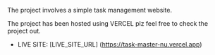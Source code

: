 The project involves a simple task management website.

The project has been hosted using VERCEL plz feel free to check the project out.

- LIVE SITE: [LIVE_SITE_URL] (https://task-master-nu.vercel.app)
